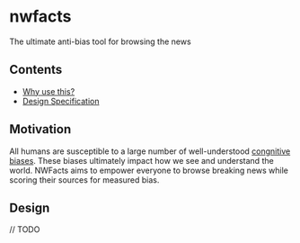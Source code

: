 # nwfacts

The ultimate anti-bias tool for browsing the news

## Contents

* [Why use this?](#motivation)
* [Design Specification](#design)

## Motivation

All humans are susceptible to a large number of well-understood [congnitive biases](https://en.wikipedia.org/wiki/List_of_cognitive_biases). These biases ultimately impact how we see and understand the world. NWFacts aims to empower everyone to browse breaking news while scoring their sources for measured bias.

## Design

// TODO

